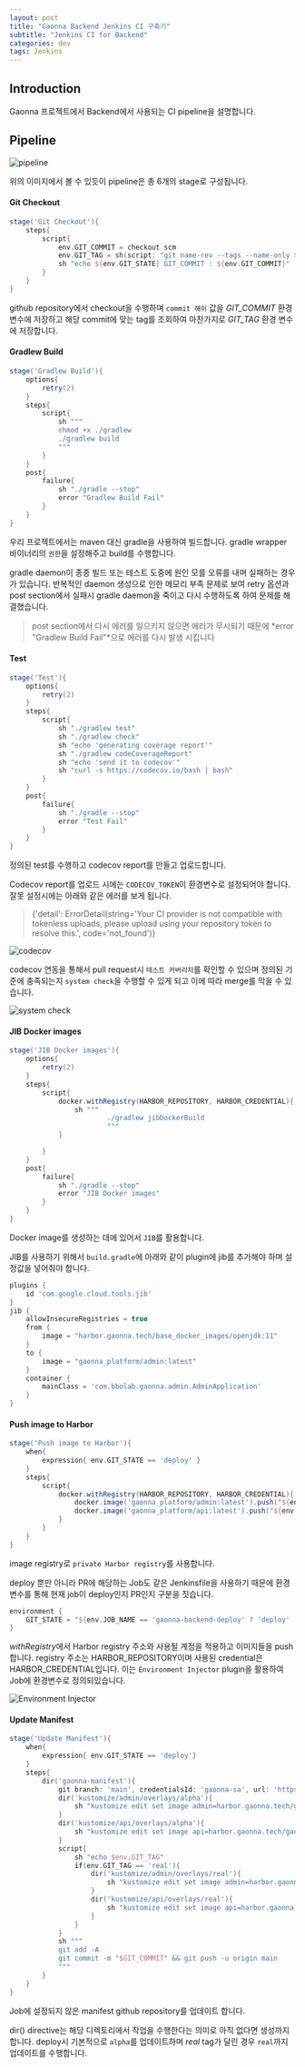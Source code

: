 ```yaml
---
layout: post
title: "Gaonna Backend Jenkins CI 구축기"
subtitle: "Jenkins CI for Backend"
categories: dev
tags: Jenkins
---
```


## Introduction

Gaonna 프로젝트에서 Backend에서 사용되는 CI pipeline을 설명합니다.



## Pipeline

![pipeline](https://user-images.githubusercontent.com/32065940/121815045-3b3b0980-ccaf-11eb-80ae-9dc87bed802a.png)

위의 이미지에서 볼 수 있듯이 pipeline은 총 6개의 stage로 구성됩니다.



#### Git Checkout

```groovy
stage('Git Checkout'){
    steps{
        script{
            env.GIT_COMMIT = checkout scm
            env.GIT_TAG = sh(script: "git name-rev --tags --name-only ${env.GIT_COMMIT}", returnStdout: true)?.trim()
            sh "echo ${env.GIT_STATE} GIT_COMMIT : ${env.GIT_COMMIT}"
        }
    }
}
```

github repository에서 checkout을 수행하며 `commit 해쉬` 값을 *GIT_COMMIT* 환경 변수에 저장하고 해당 commit에 맞는 tag를 조회하여 마찬가지로 *GIT_TAG* 환경 변수에 저장합니다.



#### Gradlew Build

```groovy
stage('Gradlew Build'){
    options{
        retry(2)
    }
    steps{
        script{
            sh """
            chmod +x ./gradlew
            ./gradlew build
            """
        }
    }
    post{
        failure{
            sh "./gradle --stop"
            error "Gradlew Build Fail"
        }
    }
}
```

우리 프로젝트에서는 maven 대신 gradle을 사용하여 빌드합니다. gradle wrapper 바이너리의 `권한`을 설정해주고 build를 수행합니다. 

gradle daemon이 종종 빌드 또는 테스트 도중에 원인 모를 오류를 내며 실패하는 경우가 있습니다. 반복적인 daemon 생성으로 인한 메모리 부족 문제로 보여 retry 옵션과 post section에서 실패시 gradle daemon을 죽이고 다시 수행하도록 하여 문제를 해결했습니다.

> post section에서 다시 에러를 일으키지 않으면 에러가 무시되기 때문에 *error "Gradlew Build Fail"*으로 에러를 다시 발생 시킵니다



#### Test

``` groovy
stage('Test'){
    options{
        retry(2)
    }
    steps{
        script{
            sh "./gradlew test"
            sh "./gradlew check"
            sh "echo 'generating coverage report'"
            sh "./gradlew codeCoverageReport"
            sh "echo 'send it to codecov'"
            sh "curl -s https://codecov.io/bash | bash"
        }
    }
    post{
        failure{
            sh "./gradle --stop"
            error "Test Fail"
        }
    }
}
```

정의된 test를 수행하고 codecov report를 만들고 업로드합니다.

Codecov report를 업로드 시에는 `CODECOV_TOKEN`이 환경변수로 설정되어야 합니다. 잘못 설정시에는 아래와 같은 에러를 보게 됩니다.

> {'detail': ErrorDetail(string='Your CI provider is not compatible with tokenless uploads, please upload using your repository token to resolve this.', code='not_found')}

![codecov](https://user-images.githubusercontent.com/32065940/121815435-86eeb280-ccb1-11eb-8905-85f42ac693ef.png)

codecov 연동을 통해서 pull request시 `테스트 커버리지`를 확인할 수 있으며 정의된 기준에 충족되는지 `system check`을 수행할 수 있게 되고 이에 따라 merge를 막을 수 있습니다.

![system check](C:\Users\byungnam.kim\AppData\Roaming\Typora\typora-user-images\image-20210614014328229.png)



#### JIB Docker images

``` groovy
stage('JIB Docker images'){
    options{
        retry(2)
    }
    steps{
        script{
            docker.withRegistry(HARBOR_REPOSITORY, HARBOR_CREDENTIAL){
                sh """
                        ./gradlew jibDockerBuild
                        """
            }

        }
    }
    post{
        failure{
            sh "./gradle --stop"
            error "JIB Docker images"
        }
    }
}
```

Docker image를 생성하는 데에 있어서 `JIB`를 활용합니다.

JIB를 사용하기 위해서 `build.gradle`에 아래와 같이 plugin에 jib를 추가해야 하며 설정값을 넣어줘야 합니다.

``` groovy
plugins {
    id 'com.google.cloud.tools.jib'
}
jib {
    allowInsecureRegistries = true
    from {
        image = "harbor.gaonna.tech/base_docker_images/openjdk:11"
    }
    to {
        image = "gaonna_platform/admin:latest"
    }
    container {
        mainClass = 'com.bbolab.gaonna.admin.AdminApplication'
    }
}
```



#### Push image to Harbor

``` groovy
stage('Push image to Harbor'){
    when{
        expression{ env.GIT_STATE == 'deploy' }
    }
    steps{
        script{
            docker.withRegistry(HARBOR_REPOSITORY, HARBOR_CREDENTIAL){
                docker.image('gaonna_platform/admin:latest').push("${env.GIT_COMMIT}")
                docker.image('gaonna_platform/api:latest').push("${env.GIT_COMMIT}")
            }
        }
    }
}
```

image registry로 `private Harbor registry`를 사용합니다.

deploy 뿐만 아니라 PR에 해당하는 Job도 같은 Jenkinsfile을 사용하기 때문에 환경변수를 통해 현재 job이 deploy인지 PR인지 구분을 짓습니다.

``` groovy
environment {
    GIT_STATE = "${env.JOB_NAME == 'gaonna-backend-deploy' ? 'deploy' : 'else'}"
}
```

*withRegistry*에서 Harbor registry 주소와 사용될 계정을 적용하고 이미지들을 push합니다. registry 주소는 HARBOR_REPOSITORY이며 사용된 credential은 HARBOR_CREDENTIAL입니다. 이는 `Environment Injector` plugin을 활용하여 Job에 환경변수로 정의되있습니다.

![Environment Injector](https://user-images.githubusercontent.com/32065940/121815921-ad155200-ccb3-11eb-9f73-b66c92dfb193.png)



#### Update Manifest

``` groovy
stage('Update Manifest'){
    when{
        expression{ env.GIT_STATE == 'deploy'}
    }
    steps{
        dir('gaonna-manifest'){
            git branch: 'main', credentialsId: 'gaonna-sa', url: 'https://github.com/bbolab/gaonna-manifest'
            dir('kustomize/admin/overlays/alpha'){
                sh "kustomize edit set image admin=harbor.gaonna.tech/gaonna_platform/admin:$GIT_COMMIT"
            }
            dir('kustomize/api/overlays/alpha'){
                sh "kustomize edit set image api=harbor.gaonna.tech/gaonna_platform/api:$GIT_COMMIT"
            }
            script{
                sh "echo $env.GIT_TAG"
                if(env.GIT_TAG == 'real'){
                    dir('kustomize/admin/overlays/real'){
                        sh "kustomize edit set image admin=harbor.gaonna.tech/gaonna_platform/admin:$GIT_COMMIT"
                    }
                    dir('kustomize/api/overlays/real'){
                        sh "kustomize edit set image api=harbor.gaonna.tech/gaonna_platform/api:$GIT_COMMIT"
                    }
                }
            }
            sh """
            git add -A
            git commit -m "$GIT_COMMIT" && git push -u origin main
            """
        }
    }
}
```

Job에 설정되지 않은 manifest github repository를 업데이트 합니다.

dir() directive는 해당 디렉토리에서 작업을 수행한다는 의미로 아직 없다면 생성까지 합니다. deploy시 기본적으로 `alpha`를 업데이트하며 *real* tag가 달린 경우 `real`까지 업데이트를 수행합니다.
